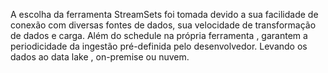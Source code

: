 A escolha da ferramenta StreamSets foi tomada devido a sua facilidade de conexão com diversas fontes de dados, sua velocidade de transformação de dados e carga. Além do  schedule na própria ferramenta , garantem a periodicidade da ingestão pré-definida pelo desenvolvedor. 
Levando os dados ao data lake , on-premise ou nuvem.